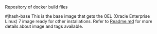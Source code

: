 Repository of docker build files

#jhash-base
This is the base image that gets the OEL (Oracle Enterprise Linux) 7 image ready for other installations. Refer to [Readme.md](https://github.com/shekhar-jha/docker/blob/master/jhash-base/Readme.md) for more details about image and tags available.
